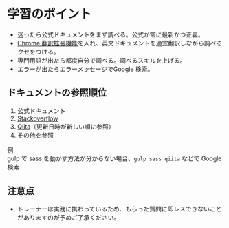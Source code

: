 # 学習のポイント

* 迷ったら公式ドキュメントをまず調べる。公式が常に最新かつ正義。
* [Chrome 翻訳拡張機能](https://chrome.google.com/webstore/detail/google-translate/aapbdbdomjkkjkaonfhkkikfgjllcleb?hl=ja)を入れ、英文ドキュメントを適宜翻訳しながら調べるクセをつける。
* 専門用語が出たら都度自分で調べる。調べるスキルを上げる。
* エラーが出たらエラーメッセージでGoogle 検索。

## ドキュメントの参照順位

1. 公式ドキュメント
2. [Stackoverflow](https://ja.stackoverflow.com/)
3. [Qiita](https://qiita.com/trend)（更新日時が新しい順に参照）
4. その他を参照

例:  
gulp で sass を動かす方法が分からない場合、`gulp sass qiita` などで Google 検索

## 注意点

* トレーナーは実務に携わっているため、もらった質問に即レスできないことがありますのが予めご了承ください。



